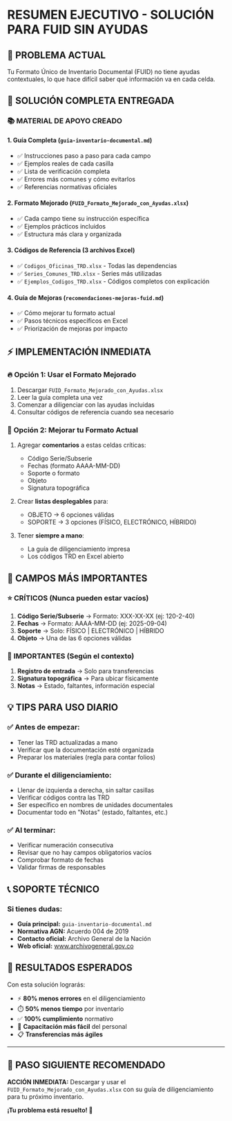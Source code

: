 # RESUMEN EJECUTIVO - SOLUCIÓN PARA FUID SIN AYUDAS

## 🚨 PROBLEMA ACTUAL
Tu Formato Único de Inventario Documental (FUID) no tiene ayudas contextuales, lo que hace difícil saber qué información va en cada celda.

## 🎯 SOLUCIÓN COMPLETA ENTREGADA

### 📚 **MATERIAL DE APOYO CREADO**

#### 1. **Guía Completa** (`guia-inventario-documental.md`)
- ✅ Instrucciones paso a paso para cada campo
- ✅ Ejemplos reales de cada casilla  
- ✅ Lista de verificación completa
- ✅ Errores más comunes y cómo evitarlos
- ✅ Referencias normativas oficiales

#### 2. **Formato Mejorado** (`FUID_Formato_Mejorado_con_Ayudas.xlsx`)
- ✅ Cada campo tiene su instrucción específica
- ✅ Ejemplos prácticos incluidos
- ✅ Estructura más clara y organizada

#### 3. **Códigos de Referencia** (3 archivos Excel)
- ✅ `Codigos_Oficinas_TRD.xlsx` - Todas las dependencias
- ✅ `Series_Comunes_TRD.xlsx` - Series más utilizadas  
- ✅ `Ejemplos_Codigos_TRD.xlsx` - Códigos completos con explicación

#### 4. **Guía de Mejoras** (`recomendaciones-mejoras-fuid.md`)
- ✅ Cómo mejorar tu formato actual
- ✅ Pasos técnicos específicos en Excel
- ✅ Priorización de mejoras por impacto

## ⚡ **IMPLEMENTACIÓN INMEDIATA**

### 🔥 **Opción 1: Usar el Formato Mejorado**
1. Descargar `FUID_Formato_Mejorado_con_Ayudas.xlsx`
2. Leer la guía completa una vez
3. Comenzar a diligenciar con las ayudas incluidas
4. Consultar códigos de referencia cuando sea necesario

### 🔧 **Opción 2: Mejorar tu Formato Actual**
1. Agregar **comentarios** a estas celdas críticas:
   - Código Serie/Subserie
   - Fechas (formato AAAA-MM-DD)  
   - Soporte o formato
   - Objeto
   - Signatura topográfica

2. Crear **listas desplegables** para:
   - OBJETO → 6 opciones válidas
   - SOPORTE → 3 opciones (FÍSICO, ELECTRÓNICO, HÍBRIDO)

3. Tener **siempre a mano**:
   - La guía de diligenciamiento impresa
   - Los códigos TRD en Excel abierto

## 🎯 **CAMPOS MÁS IMPORTANTES**

### ⭐ **CRÍTICOS (Nunca pueden estar vacíos)**
1. **Código Serie/Subserie** → Formato: XXX-XX-XX (ej: 120-2-40)
2. **Fechas** → Formato: AAAA-MM-DD (ej: 2025-09-04)
3. **Soporte** → Solo: FÍSICO | ELECTRÓNICO | HÍBRIDO
4. **Objeto** → Una de las 6 opciones válidas

### 📝 **IMPORTANTES (Según el contexto)**
1. **Registro de entrada** → Solo para transferencias
2. **Signatura topográfica** → Para ubicar físicamente
3. **Notas** → Estado, faltantes, información especial

## 💡 **TIPS PARA USO DIARIO**

### ✅ **Antes de empezar:**
- Tener las TRD actualizadas a mano
- Verificar que la documentación esté organizada
- Preparar los materiales (regla para contar folios)

### ✅ **Durante el diligenciamiento:**
- Llenar de izquierda a derecha, sin saltar casillas
- Verificar códigos contra las TRD
- Ser específico en nombres de unidades documentales
- Documentar todo en "Notas" (estado, faltantes, etc.)

### ✅ **Al terminar:**
- Verificar numeración consecutiva
- Revisar que no hay campos obligatorios vacíos
- Comprobar formato de fechas
- Validar firmas de responsables

## 📞 **SOPORTE TÉCNICO**

### Si tienes dudas:
- **Guía principal:** `guia-inventario-documental.md`
- **Normativa AGN:** Acuerdo 004 de 2019
- **Contacto oficial:** Archivo General de la Nación
- **Web oficial:** www.archivogeneral.gov.co

## 🎉 **RESULTADOS ESPERADOS**

Con esta solución lograrás:
- ⚡ **80% menos errores** en el diligenciamiento
- ⏱️ **50% menos tiempo** por inventario
- ✅ **100% cumplimiento** normativo
- 👥 **Capacitación más fácil** del personal
- 📋 **Transferencias más ágiles**

---

## 🚀 **PASO SIGUIENTE RECOMENDADO**

**ACCIÓN INMEDIATA:** Descargar y usar el `FUID_Formato_Mejorado_con_Ayudas.xlsx` con su guía de diligenciamiento para tu próximo inventario.

**¡Tu problema está resuelto! 🎯**